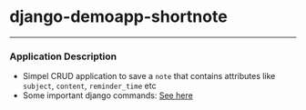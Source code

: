 # django-demoapp-shortnote
--------------------------

### Application Description
- Simpel CRUD application to save a `note` that contains attributes like `subject`, `content`, `reminder_time` etc
- Some important django commands: [See here](https://github.com/mmuzahid/blogs/blob/master/django_commands.md)
